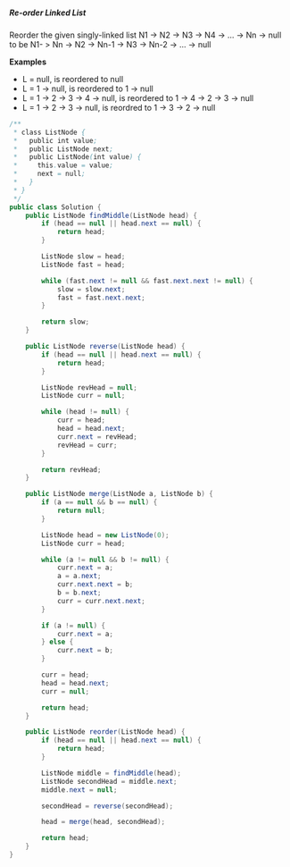 ##### Re-order Linked List
Reorder the given singly-linked list N1 -> N2 -> N3 -> N4 -> … -> Nn -> null to be N1- > Nn -> N2 -> Nn-1 -> N3 -> Nn-2 -> … -> null

**Examples**
* L = null, is reordered to null
* L = 1 -> null, is reordered to 1 -> null
* L = 1 -> 2 -> 3 -> 4 -> null, is reordered to 1 -> 4 -> 2 -> 3 -> null
* L = 1 -> 2 -> 3 -> null, is reordred to 1 -> 3 -> 2 -> null

```java
/**
 * class ListNode {
 *   public int value;
 *   public ListNode next;
 *   public ListNode(int value) {
 *     this.value = value;
 *     next = null;
 *   }
 * }
 */
public class Solution {
    public ListNode findMiddle(ListNode head) {
        if (head == null || head.next == null) {
            return head;
        }

        ListNode slow = head;
        ListNode fast = head;

        while (fast.next != null && fast.next.next != null) {
            slow = slow.next;
            fast = fast.next.next;
        }

        return slow;
    }

    public ListNode reverse(ListNode head) {
        if (head == null || head.next == null) {
            return head;
        }

        ListNode revHead = null;
        ListNode curr = null;

        while (head != null) {
            curr = head;
            head = head.next;
            curr.next = revHead;
            revHead = curr;
        }

        return revHead;
    }

    public ListNode merge(ListNode a, ListNode b) {
        if (a == null && b == null) {
            return null;
        }

        ListNode head = new ListNode(0);
        ListNode curr = head;

        while (a != null && b != null) {
            curr.next = a;
            a = a.next;
            curr.next.next = b;
            b = b.next;
            curr = curr.next.next;
        }

        if (a != null) {
            curr.next = a;
        } else {
            curr.next = b;
        }

        curr = head;
        head = head.next;
        curr = null;

        return head;
    }

    public ListNode reorder(ListNode head) {
        if (head == null || head.next == null) {
            return head;
        }

        ListNode middle = findMiddle(head);
        ListNode secondHead = middle.next;
        middle.next = null;

        secondHead = reverse(secondHead);

        head = merge(head, secondHead);

        return head;
    }
}
```